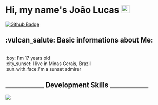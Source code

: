 # Hi, my name's João Lucas <img src="https://media.giphy.com/media/hvRJCLFzcasrR4ia7z/giphy.gif" width="25px">
[![Github Badge](https://img.shields.io/badge/-Github-000?style=flat-square&logo=Github&logoColor=white&link=https://github.com/jolucas245)](https://github.com/jolucas245)

<h2>:vulcan_salute: Basic informations about Me:</h2> </br>
:boy: I'm 17 years old </br>
:city_sunset: I live in Minas Gerais, Brazil </br>
:sun_with_face:I'm a sunset admirer

<h2>____________ Development Skills ____________</h2> <img src="https://user-images.githubusercontent.com/65248543/123959845-01435600-d985-11eb-9bb1-034e2ed018ee.gif">

